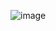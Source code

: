![image](https://github.com/AlpinaJ/git-contribution-graph/assets/48803623/2cb4a288-0ffc-437a-a9c9-18ac3dd1ce51)
